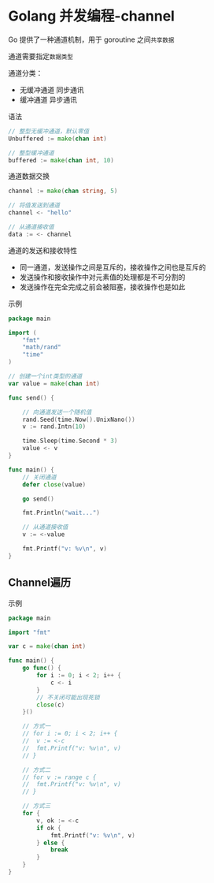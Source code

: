 # Golang 并发编程-channel

Go 提供了一种通道机制，用于 goroutine 之间`共享数据`

通道需要指定`数据类型`

通道分类：

- 无缓冲通道 同步通讯
- 缓冲通道 异步通讯

语法

```go
// 整型无缓冲通道，默认零值
Unbuffered := make(chan int)

// 整型缓冲通道
buffered := make(chan int, 10)
```

通道数据交换

```go
channel := make(chan string, 5)

// 将值发送到通道
channel <- "hello"

// 从通道接收值
data := <- channel
```

通道的发送和接收特性

- 同一通道，发送操作之间是互斥的，接收操作之间也是互斥的
- 发送操作和接收操作中对元素值的处理都是不可分割的
- 发送操作在完全完成之前会被阻塞，接收操作也是如此

示例

```go
package main

import (
    "fmt"
    "math/rand"
    "time"
)

// 创建一个int类型的通道
var value = make(chan int)

func send() {

    // 向通道发送一个随机值
    rand.Seed(time.Now().UnixNano())
    v := rand.Intn(10)

    time.Sleep(time.Second * 3)
    value <- v
}

func main() {
    // 关闭通道
    defer close(value)

    go send()

    fmt.Println("wait...")

    // 从通道接收值
    v := <-value

    fmt.Printf("v: %v\n", v)
}

```

## Channel遍历

示例

```go
package main

import "fmt"

var c = make(chan int)

func main() {
	go func() {
		for i := 0; i < 2; i++ {
			c <- i
		}
		// 不关闭可能出现死锁
		close(c)
	}()

	// 方式一
	// for i := 0; i < 2; i++ {
	// 	v := <-c
	// 	fmt.Printf("v: %v\n", v)
	// }

	// 方式二
	// for v := range c {
	// 	fmt.Printf("v: %v\n", v)
	// }

	// 方式三
	for {
		v, ok := <-c
		if ok {
			fmt.Printf("v: %v\n", v)
		} else {
			break
		}
	}
}

```
